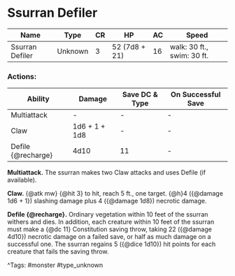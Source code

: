# Ssurran Defiler

| Name | Type | CR | HP | AC | Speed |
|------|------|----|----|----|-------|
| Ssurran Defiler | Unknown | 3 | 52 (7d8 + 21) | 16 | walk: 30 ft., swim: 30 ft. |

### Actions:

| Ability | Damage | Save DC & Type | On Successful Save |
|---------|--------|----------------|--------------------|
| Multiattack | - | - | - |
| Claw | 1d6 + 1 + 1d8 | - | - |
| Defile {@recharge} | 4d10 | 11 | - |


**Multiattack.** The ssurran makes two Claw attacks and uses Defile (if available).

**Claw.** {@atk mw} {@hit 3} to hit, reach 5 ft., one target. {@h}4 ({@damage 1d6 + 1}) slashing damage plus 4 ({@damage 1d8}) necrotic damage.

**Defile {@recharge}.** Ordinary vegetation within 10 feet of the ssurran withers and dies. In addition, each creature within 10 feet of the ssurran must make a {@dc 11} Constitution saving throw, taking 22 ({@damage 4d10}) necrotic damage on a failed save, or half as much damage on a successful one. The ssurran regains 5 ({@dice 1d10}) hit points for each creature that fails the saving throw.

^Tags: #monster #type_unknown